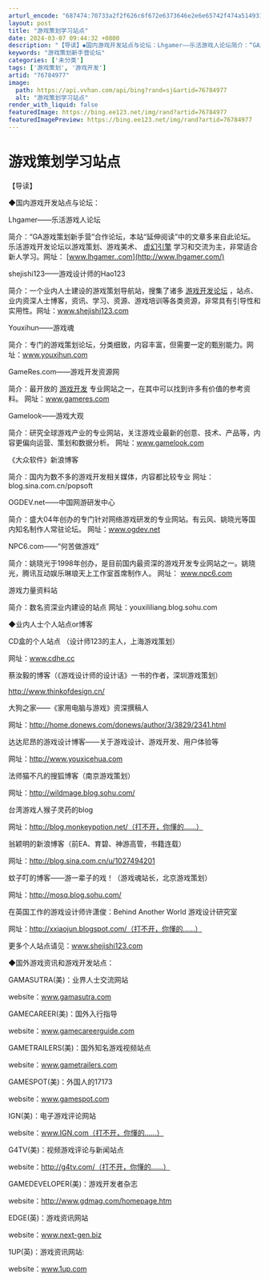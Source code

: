 ```yaml
---
arturl_encode: "687474:70733a2f2f626c6f672e6373646e2e6e65742f474a51493132:2f61727469636c652f64657461696c732f3736373834393737"
layout: post
title: "游戏策划学习站点"
date: 2024-03-07 09:44:32 +0800
description: "【导读】◆国内游戏开发站点与论坛：Lhgamer——乐活游戏人论坛简介：“GA游戏策划新手营”合作论"
keywords: "游戏策划新手营论坛"
categories: ['未分类']
tags: ['游戏策划', '游戏开发']
artid: "76784977"
image:
  path: https://api.vvhan.com/api/bing?rand=sj&artid=76784977
  alt: "游戏策划学习站点"
render_with_liquid: false
featuredImage: https://bing.ee123.net/img/rand?artid=76784977
featuredImagePreview: https://bing.ee123.net/img/rand?artid=76784977
---
```


# 游戏策划学习站点

【导读】

◆国内游戏开发站点与论坛：

Lhgamer——乐活游戏人论坛

简介：“GA游戏策划新手营”合作论坛，本站“延伸阅读”中的文章多来自此论坛。乐活游戏开发论坛以游戏策划、游戏美术、
[虚幻引擎](http://www.gamea.com.cn/courses_unrealeditor.htm)
学习和交流为主，非常适合新人学习。网址：
[www.lhgamer..com](http://www.lhgamer.com/)

shejishi123——游戏设计师的Hao123

简介：一个业内人士建设的游戏策划导航站，搜集了诸多
[游戏开发论坛](http://www.lhgamer.com/)
，站点、业内资深人士博客，资讯、学习、资源、游戏培训等各类资源，非常具有引导性和实用性。网址：www.shejishi123.com

Youxihun——游戏魂

简介：专门的游戏策划论坛，分类细致，内容丰富，但需要一定的甄别能力。网址：www.youxihun.com

GameRes.com——游戏开发资源网

简介：最开放的
[游戏开发](http://www.gamea.com.cn/)
专业网站之一，在其中可以找到许多有价值的参考资料。 网址：www.gameres.com

Gamelook——游戏大观

简介：研究全球游戏产业的专业网站，关注游戏业最新的创意、技术、产品等，内容更偏向运营、策划和数据分析。 网址：www.gamelook.com

《大众软件》新浪博客

简介：国内为数不多的游戏开发相关媒体，内容都比较专业 网址：blog.sina.com.cn/popsoft

OGDEV.net——中国网游研发中心

简介：盛大04年创办的专门针对网络游戏研发的专业网站。有云风、姚晓光等国内知名制作人常驻论坛。 网址：www.ogdev.net

NPC6.com——“何苦做游戏”

简介：姚晓光于1998年创办，是目前国内最资深的游戏开发专业网站之一。姚晓光，腾讯互动娱乐琳琅天上工作室首席制作人。 网址： www.npc6.com

游戏力量资料站

简介：数名资深业内建设的站点 网址：youxililiang.blog.sohu.com

◆业内人士个人站点or博客

CD盒的个人站点 （设计师123的主人，上海游戏策划）

网址：www.cdhe.cc

蔡汝毅的博客（《游戏设计师的设计话》一书的作者，深圳游戏策划）

http://www.thinkofdesign.cn/

大狗之家——《家用电脑与游戏》资深撰稿人

网址：http://home.donews.com/donews/author/3/3829/2341.html

达达尼昂的游戏设计博客——关于游戏设计、游戏开发、用户体验等

网址：http://www.youxicehua.com

法师猫不凡的搜狐博客（南京游戏策划）

网址：http://wildmage.blog.sohu.com/

台湾游戏人猴子灵药的blog

网址：http://blog.monkeypotion.net/（打不开，你懂的……）

翁颖明的新浪博客（前EA、育碧、神游高管，书籍连载）

网址：http://blog.sina.com.cn/u/1027494201

蚊子叮的博客——游一辈子的戏！（游戏魂站长，北京游戏策划）

网址：http://mosq.blog.sohu.com/

在英国工作的游戏设计师许潇俊：Behind Another World 游戏设计研究室

网址：http://xxiaojun.blogspot.com/（打不开，你懂的……）

更多个人站点请见：www.shejishi123.com

◆国外游戏资讯和游戏开发站点：

GAMASUTRA(美)：业界人士交流网站

website：www.gamasutra.com

GAMECAREER(美)：国外入行指导

website：www.gamecareerguide.com

GAMETRAILERS(美)：国外知名游戏视频站点

website：www.gametrailers.com

GAMESPOT(美)：外国人的17173

website：www.gamespot.com

IGN(美)：电子游戏评论网站

website：www.IGN.com（打不开，你懂的……）

G4TV(美)：视频游戏评论与新闻站点

website：http://g4tv.com/（打不开，你懂的……）

GAMEDEVELOPER(美)：游戏开发者杂志

website：http://www.gdmag.com/homepage.htm

EDGE(英)：游戏资讯网站

website：www.next-gen.biz

1UP(英)：游戏资讯网站:

website：www.1up.com
